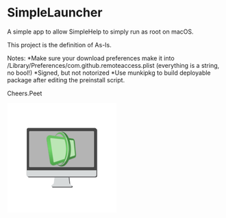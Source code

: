 # SimpleLauncher
A simple app to allow SimpleHelp to simply run as root on macOS.

This project is the definition of As-Is.

Notes:
*Make sure your download preferences make it into /Library/Preferences/com.github.remoteaccess.plist (everything is a string, no bool!)
*Signed, but not notorized
*Use munkipkg to build deployable package after editing the preinstall script.

Cheers.Peet

![SimpleLauncher Logo](https://raw.githubusercontent.com/peetinc/SimpleLauncher/master/Code/Icons/icon.png)

